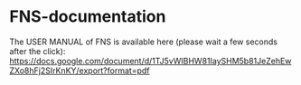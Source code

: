 # FNS-documentation

The USER MANUAL of FNS is available here (please wait a few seconds after the click):<br>https://docs.google.com/document/d/1TJ5vWIBHW81IaySHM5b81JeZehEwZXo8hFj2SIrKnKY/export?format=pdf
